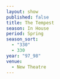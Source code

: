 ```yaml
---
layout: show
published: false
title: The Tempest
season: In House
period: Spring
season_sort: 
  - "330"
  - 330
year: "97_98"
venue: 
  - New Theatre
---
```



